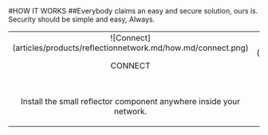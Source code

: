 <div class="product-how" markdown="1">
#HOW IT WORKS
##Everybody claims an easy and secure solution, ours is.<br/>Security should be simple and easy, Always.
<br/>

|   |   |   |
|:------:|:----------:|:----------:|
| ![Connect] (articles/products/reflectionnetwork.md/how.md/connect.png)<p class="how-title">CONNECT</p><br/><p class="how-description">Install the small reflector component anywhere inside your network.</p> | ![Configure] (articles/products/reflectionnetwork.md/how.md/configure.png)<p class="how-title">CONFIGURE & INSTALL</p><br/><p class="how-description">Configure your DNS to point to the new IP we provide.</p> | ![Done] (articles/products/reflectionnetwork.md/how.md/done.png)<p class="how-title">YAY! DONE</p><br/><p class="how-description">Close your firewall leaving zero ports open. Bye bye hackers!</p > |
</div>